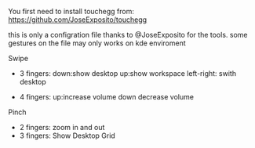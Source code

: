 You first need to install touchegg from:
https://github.com/JoseExposito/touchegg

this is only a configration file thanks to @JoseExposito for the tools.
some gestures on the file may only works on kde enviroment

Swipe
- 3 fingers:
  down:show desktop
  up:show workspace
  left-right: swith desktop

- 4 fingers:
  up:increase volume
  down decrease volume

Pinch
- 2 fingers:
  zoom in and out
- 3 fingers:
  Show Desktop Grid
  

  
